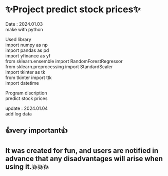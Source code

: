 # ✨Project predict stock prices✨

Date : 2024.01.03   
make with python   
   
Used library   
import numpy as np   
import pandas as pd   
import yfinance as yf   
from sklearn.ensemble import RandomForestRegressor   
from sklearn.preprocessing import StandardScaler   
import tkinter as tk   
from tkinter import ttk   
import datetime   

Program discription   
predict stock prices   

update : 2024.01.04      
add log data   
   
## :+1:very important:+1:
## It was created for fun, and users are notified in advance that any disadvantages will arise when using it.💥💥💥


